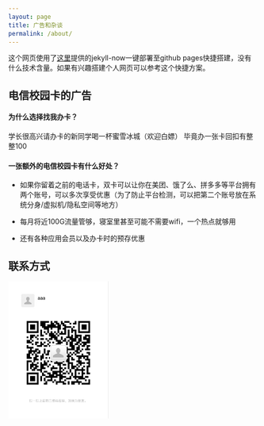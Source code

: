 ```yaml
---
layout: page
title: 广告和杂谈
permalink: /about/
---
```


这个网页使用了[这里](https://github.com/barryclark/jekyll-now)提供的jekyll-now一键部署至github pages快捷搭建，没有什么技术含量。如果有兴趣搭建个人网页可以参考这个快捷方案。

## 电信校园卡的广告

#### 为什么选择找我办卡？
学长很高兴请办卡的新同学喝一杯蜜雪冰城（欢迎白嫖）
毕竟办一张卡回扣有整整100

#### 一张额外的电信校园卡有什么好处？

- 如果你留着之前的电话卡，双卡可以让你在美团、饿了么、拼多多等平台拥有两个账号，可以多次享受优惠（为了防止平台检测，可以把第二个账号放在系统分身/虚拟机/隐私空间等地方）

- 每月将近100G流量管够，寝室里甚至可能不需要wifi，一个热点就够用

- 还有各种应用会员以及办卡时的预存优惠

## 联系方式

<img src="https://github.com/tuixiaodianxinka/tuixiaodianxinka.github.io/blob/master/_assets/wx.jpg?raw=true" alt="图片描述" width="40%" height="40%">
